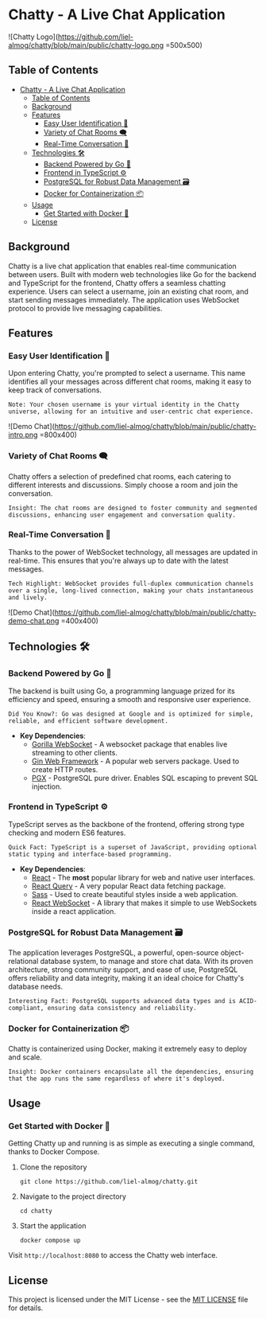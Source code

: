 # Chatty - A Live Chat Application

![Chatty Logo](https://github.com/liel-almog/chatty/blob/main/public/chatty-logo.png =500x500)

## Table of Contents

- [Chatty - A Live Chat Application](#chatty---a-live-chat-application)
  - [Table of Contents](#table-of-contents)
  - [Background](#background)
  - [Features](#features)
    - [Easy User Identification 👤](#easy-user-identification-)
    - [Variety of Chat Rooms 🗨️](#variety-of-chat-rooms-️)
    - [Real-Time Conversation 💬](#real-time-conversation-)
  - [Technologies 🛠️](#technologies-️)
    - [Backend Powered by Go 🚀](#backend-powered-by-go-)
    - [Frontend in TypeScript ⚙️](#frontend-in-typescript-️)
    - [PostgreSQL for Robust Data Management 🗃️](#postgresql-for-robust-data-management-️)
    - [Docker for Containerization 📦](#docker-for-containerization-)
  - [Usage](#usage)
    - [Get Started with Docker 🐳](#get-started-with-docker-)
  - [License](#license)

## Background

Chatty is a live chat application that enables real-time communication between users. Built with modern web technologies like Go for the backend and TypeScript for the frontend, Chatty offers a seamless chatting experience. Users can select a username, join an existing chat room, and start sending messages immediately. The application uses WebSocket protocol to provide live messaging capabilities.

## Features

### Easy User Identification 👤

Upon entering Chatty, you're prompted to select a username. This name identifies all your messages across different chat rooms, making it easy to keep track of conversations.

    Note: Your chosen username is your virtual identity in the Chatty universe, allowing for an intuitive and user-centric chat experience.

![Demo Chat](https://github.com/liel-almog/chatty/blob/main/public/chatty-intro.png =800x400)

### Variety of Chat Rooms 🗨️

Chatty offers a selection of predefined chat rooms, each catering to different interests and discussions. Simply choose a room and join the conversation.

    Insight: The chat rooms are designed to foster community and segmented discussions, enhancing user engagement and conversation quality.

### Real-Time Conversation 💬

Thanks to the power of WebSocket technology, all messages are updated in real-time. This ensures that you're always up to date with the latest messages.

    Tech Highlight: WebSocket provides full-duplex communication channels over a single, long-lived connection, making your chats instantaneous and lively.

![Demo Chat](https://github.com/liel-almog/chatty/blob/main/public/chatty-demo-chat.png =400x400)

## Technologies 🛠️

### Backend Powered by Go 🚀

The backend is built using Go, a programming language prized for its efficiency and speed, ensuring a smooth and responsive user experience.

    Did You Know?: Go was designed at Google and is optimized for simple, reliable, and efficient software development.

- **Key Dependencies**:
  - [Gorilla WebSocket](https://github.com/gorilla/websocket) - A websocket package that enables live streaming to other clients.
  - [Gin Web Framework](https://github.com/gin-gonic/gin) - A popular web servers package. Used to create HTTP routes.
  - [PGX](https://github.com/jackc/pgx) - PostgreSQL pure driver. Enables SQL escaping to prevent SQL injection.

### Frontend in TypeScript ⚙️

TypeScript serves as the backbone of the frontend, offering strong type checking and modern ES6 features.

    Quick Fact: TypeScript is a superset of JavaScript, providing optional static typing and interface-based programming.

- **Key Dependencies**:
  - [React](https://react.dev/) - The **most** popular library for web and native user interfaces.
  - [React Query](https://tanstack.com/query/latest/docs/react/overview) - A very popular React data fetching package.
  - [Sass](https://sass-lang.com/) - Used to create beautiful styles inside a web application.
  - [React WebSocket](https://www.npmjs.com/package/react-use-websocket) - A library that makes it simple to use WebSockets inside a react application.

### PostgreSQL for Robust Data Management 🗃️

The application leverages PostgreSQL, a powerful, open-source object-relational database system, to manage and store chat data. With its proven architecture, strong community support, and ease of use, PostgreSQL offers reliability and data integrity, making it an ideal choice for Chatty's database needs.

    Interesting Fact: PostgreSQL supports advanced data types and is ACID-compliant, ensuring data consistency and reliability.

### Docker for Containerization 📦

Chatty is containerized using Docker, making it extremely easy to deploy and scale.

    Insight: Docker containers encapsulate all the dependencies, ensuring that the app runs the same regardless of where it's deployed.

## Usage

### Get Started with Docker 🐳

Getting Chatty up and running is as simple as executing a single command, thanks to Docker Compose.

1. Clone the repository
   ```
   git clone https://github.com/liel-almog/chatty.git
   ```
2. Navigate to the project directory
   ```
   cd chatty
   ```
3. Start the application
   ```
   docker compose up
   ```

Visit `http://localhost:8080` to access the Chatty web interface.

## License

This project is licensed under the MIT License - see the [MIT LICENSE](https://github.com/liel-almog/chatty/blob/main/LICENSE) file for details.
